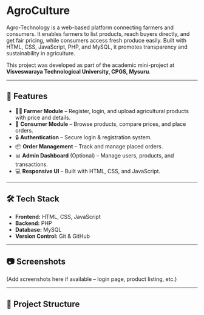 # AgroCulture
Agro-Technology is a web-based platform connecting farmers and consumers. It enables farmers to list products, reach buyers directly, and get fair pricing, while consumers access fresh produce easily. Built with HTML, CSS, JavaScript, PHP, and MySQL, it promotes transparency and sustainability in agriculture.

This project was developed as part of the academic mini-project at **Visveswaraya Technological University, CPGS, Mysuru**.

---

## 🚀 Features
- 👨‍🌾 **Farmer Module** – Register, login, and upload agricultural products with price and details.  
- 🛒 **Consumer Module** – Browse products, compare prices, and place orders.  
- 🔒 **Authentication** – Secure login & registration system.  
- 📦 **Order Management** – Track and manage placed orders.  
- 📊 **Admin Dashboard** (Optional) – Manage users, products, and transactions.  
- 💻 **Responsive UI** – Built with HTML, CSS, and JavaScript.  

---

## 🛠️ Tech Stack
- **Frontend:** HTML, CSS, JavaScript  
- **Backend:** PHP  
- **Database:** MySQL  
- **Version Control:** Git & GitHub  

---

## 📷 Screenshots
(Add screenshots here if available – login page, product listing, etc.)

---

## 📂 Project Structure

